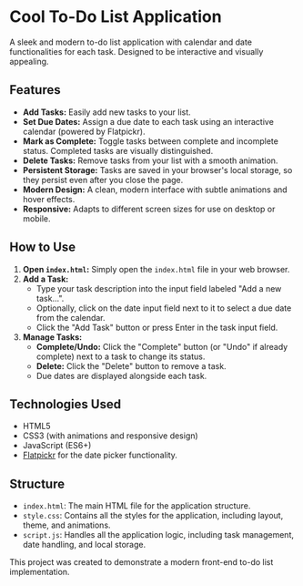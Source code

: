 # Cool To-Do List Application

A sleek and modern to-do list application with calendar and date functionalities for each task. Designed to be interactive and visually appealing.

## Features

*   **Add Tasks:** Easily add new tasks to your list.
*   **Set Due Dates:** Assign a due date to each task using an interactive calendar (powered by Flatpickr).
*   **Mark as Complete:** Toggle tasks between complete and incomplete status. Completed tasks are visually distinguished.
*   **Delete Tasks:** Remove tasks from your list with a smooth animation.
*   **Persistent Storage:** Tasks are saved in your browser's local storage, so they persist even after you close the page.
*   **Modern Design:** A clean, modern interface with subtle animations and hover effects.
*   **Responsive:** Adapts to different screen sizes for use on desktop or mobile.

## How to Use

1.  **Open `index.html`:** Simply open the `index.html` file in your web browser.
2.  **Add a Task:**
    *   Type your task description into the input field labeled "Add a new task...".
    *   Optionally, click on the date input field next to it to select a due date from the calendar.
    *   Click the "Add Task" button or press Enter in the task input field.
3.  **Manage Tasks:**
    *   **Complete/Undo:** Click the "Complete" button (or "Undo" if already complete) next to a task to change its status.
    *   **Delete:** Click the "Delete" button to remove a task.
    *   Due dates are displayed alongside each task.

## Technologies Used

*   HTML5
*   CSS3 (with animations and responsive design)
*   JavaScript (ES6+)
*   [Flatpickr](https://flatpickr.js.org/) for the date picker functionality.

## Structure

*   `index.html`: The main HTML file for the application structure.
*   `style.css`: Contains all the styles for the application, including layout, theme, and animations.
*   `script.js`: Handles all the application logic, including task management, date handling, and local storage.

This project was created to demonstrate a modern front-end to-do list implementation.

